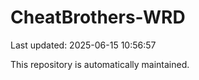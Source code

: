 # CheatBrothers-WRD

Last updated: 2025-06-15 10:56:57

This repository is automatically maintained.

